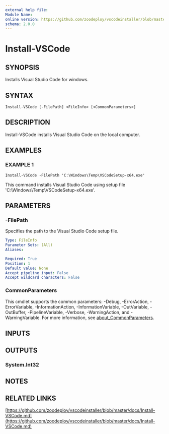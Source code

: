 ```yaml
---
external help file:
Module Name:
online version: https://github.com/zoodeploy/vscodeinstaller/blob/master/docs/Install-VSCode.md
schema: 2.0.0
---
```


# Install-VSCode

## SYNOPSIS
Installs Visual Studio Code for windows.

## SYNTAX

```
Install-VSCode [-FilePath] <FileInfo> [<CommonParameters>]
```

## DESCRIPTION
Install-VSCode installs Visual Studio Code on the local computer.

## EXAMPLES

### EXAMPLE 1
```
Install-VSCode -FilePath 'C:\Windows\Temp\VSCodeSetup-x64.exe'
```

This command installs Visual Studio Code using setup file
'C:\Windows\Temp\VSCodeSetup-x64.exe'.

## PARAMETERS

### -FilePath
Specifies the path to the Visual Studio Code setup file.

```yaml
Type: FileInfo
Parameter Sets: (All)
Aliases:

Required: True
Position: 1
Default value: None
Accept pipeline input: False
Accept wildcard characters: False
```

### CommonParameters
This cmdlet supports the common parameters: -Debug, -ErrorAction, -ErrorVariable, -InformationAction, -InformationVariable, -OutVariable, -OutBuffer, -PipelineVariable, -Verbose, -WarningAction, and -WarningVariable. For more information, see [about_CommonParameters](http://go.microsoft.com/fwlink/?LinkID=113216).

## INPUTS

## OUTPUTS

### System.Int32
## NOTES

## RELATED LINKS

[https://github.com/zoodeploy/vscodeinstaller/blob/master/docs/Install-VSCode.md](https://github.com/zoodeploy/vscodeinstaller/blob/master/docs/Install-VSCode.md)

